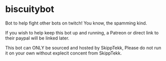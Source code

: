 # biscuitybot
Bot to help fight other bots on twitch! You know, the spamming kind.


If you wish to help keep this bot up and running, a Patreon or direct link to their paypal will be linked later.

This bot can ONLY be sourced and hosted by SkippTekk, Please do not run it on your own without explecit concent from SkippTekk. 
